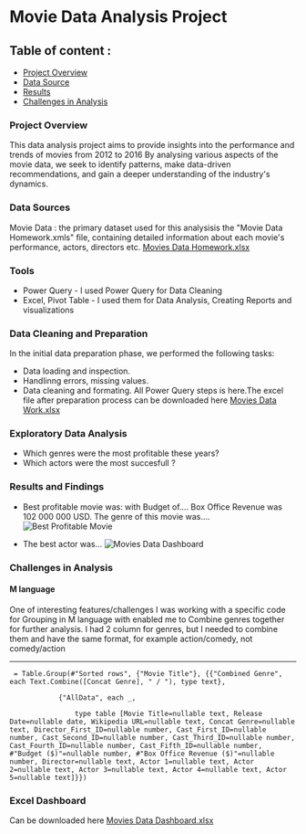 # Movie Data Analysis Project
## Table of content : 
 - [Project Overview](#project-overview)
 - [Data Source](#data-sources)
 - [Results](#results-and-findings)
 - [Challenges in Analysis](#challenges-in-analysis)
### Project Overview
This data analysis project aims to provide insights into the performance and trends of movies from 2012 to 2016
By analysing various aspects of the movie data, we seek to identify patterns, make data-driven recommendations, and gain a deeper understanding of the industry's dynamics.

### Data Sources
Movie Data : the primary dataset used for this analysisis the "Movie Data Homework.xmls" file, containing detailed information about each movie's performance, actors, directors etc.
[Movies Data Homework.xlsx](https://github.com/user-attachments/files/16405599/Movies.Data.Homework.xlsx)

### Tools
 - Power Query - I used Power Query for Data Cleaning
 - Excel, Pivot Table - I used them for Data Analysis, Creating Reports and visualizations
   
### Data Cleaning and Preparation
In the initial data preparation phase, we performed the following tasks:
 - Data loading and inspection.
 - Handlinng errors, missing values.
 - Data cleaning and formating.
All Power Query steps is here.The excel file after preparation process can be downloaded here  [Movies Data Work.xlsx](https://github.com/user-attachments/files/16405611/Movies.Data.Work.xlsx)


### Exploratory Data Analysis
 - Which genres were the most profitable these years?
 - Which actors were the most succesfull ?

### Results and Findings
 - Best profitable movie was: with Budget of.... Box Office Revenue was 102 000 000 USD. The genre of this movie was....
![Best Profitable Movie](https://github.com/user-attachments/assets/fd37798a-6de0-495e-b543-2393b8223067)


 - The best actor was...
![Movies Data Dashboard](https://github.com/user-attachments/assets/b24e4466-139e-4263-87ae-1e5108a5c971)



### Challenges in Analysis 
#### M language
One of interesting features/challenges I was working with a specific code for Grouping in M language with enabled me to Combine genres together for further analysis.
I had 2 column for genres, but I needed to combine them and have the same format, for example action/comedy, not comedy/action

--- 
```
 = Table.Group(#"Sorted rows", {"Movie Title"}, {{"Combined Genre", each Text.Combine([Concat Genre], " / "), type text},

            {"AllData", each _, 

                type table [Movie Title=nullable text, Release Date=nullable date, Wikipedia URL=nullable text, Concat Genre=nullable text, Director_First_ID=nullable number, Cast_First_ID=nullable number, Cast_Second_ID=nullable number, Cast_Third_ID=nullable number, Cast_Fourth_ID=nullable number, Cast_Fifth_ID=nullable number, #"Budget ($)"=nullable number, #"Box Office Revenue ($)"=nullable number, Director=nullable text, Actor 1=nullable text, Actor 2=nullable text, Actor 3=nullable text, Actor 4=nullable text, Actor 5=nullable text]}})

```
### Excel Dashboard
Can be downloaded here  [Movies Data Dashboard.xlsx](https://github.com/user-attachments/files/16405707/Movies.Data.Dashboard.xlsx)

